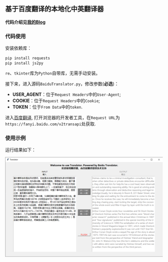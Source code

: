 ## 基于百度翻译的本地化中英翻译器

**代码介绍见[我的Blog](https://komorebi660.github.io/2021/08/22/BaiduTranslator/)**

### 代码使用

安装依赖库：

```
pip install requests
pip install js2py
```

`re`、`tkinter`库为`Python`自带库，无需手动安装。

接下来，进入源码`BaiduTranslator.py`，修改参数(**必选**)：

- **USER_AGENT**：位于`Request Headers`中的`User-Agent`;
- **COOKIE**：位于`Request Headers`中的`Cookie`;
- **TOKEN**：位于`From Data`中的`token`.

进入[百度翻译](https://fanyi.baidu.com/), 打开浏览器的开发者工具，在`Request URL`为`https://fanyi.baidu.com/v2transapi`处获取.

### 使用示例

运行结果如下：

![运行结果](result.png)
